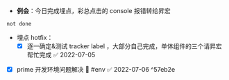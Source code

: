 - **例会**：今日完成埋点，彩总点击的 console 报错转给昇宏
```tasks
not done

```
- 埋点 hotfix：
	- [x] 逐一确定&测试 tracker label ，大部分自己完成，单体组件的三个请昇宏帮忙完成 ✅ 2022-07-05
- [x] prime 开发环境问题解决 🔼   #env ✅ 2022-07-06 ^57eb2e
